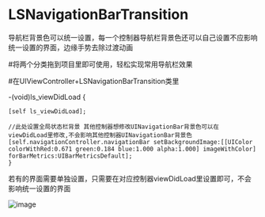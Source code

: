 # LSNavigationBarTransition
导航栏背景色可以统一设置，每一个控制器导航栏背景色还可以自己设置不应影响统一设置的界面，边缘手势去除过渡动画

#将两个分类拖到项目里即可使用，轻松实现常用导航栏效果

#在UIViewController+LSNavigationBarTransition类里

-(void)ls_viewDidLoad
{
 
    [self ls_viewDidLoad];
       
    //此处设置全局状态栏背景 其他控制器想修改UINavigationBar背景色可以在viewDidLoad里修改,不会影响其他控制器UINavigationBar背景色
    [self.navigationController.navigationBar setBackgroundImage:[[UIColor colorWithRed:0.671 green:0.184 blue:1.000 alpha:1.000] imageWithColor] forBarMetrics:UIBarMetricsDefault];
    }

若有的界面需要单独设置，只需要在对应控制器viewDidLoad里设置即可，不会影响统一设置的界面

![image](https://github.com/lsmakethebest/LSNavigationBarTransition/blob/master/images/yanshi.gif)